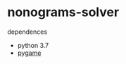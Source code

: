 # nonograms-solver

dependences

- python 3.7
- [pygame](https://www.pygame.org/wiki/GettingStarted)

